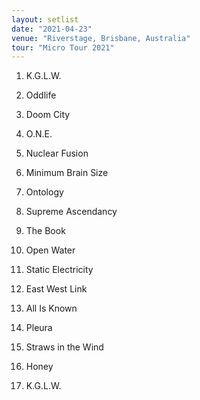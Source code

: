 ```yaml
---
layout: setlist
date: "2021-04-23"
venue: "Riverstage, Brisbane, Australia"
tour: "Micro Tour 2021"
---
```



 1. K.G.L.W.

 2. Oddlife

 3. Doom City

 4. O.N.E.

 5. Nuclear Fusion

 6. Minimum Brain Size

 7. Ontology

 8. Supreme Ascendancy

 9. The Book

10. Open Water

11. Static Electricity

12. East West Link

13. All Is Known

14. Pleura

15. Straws in the Wind

16. Honey

17. K.G.L.W.


